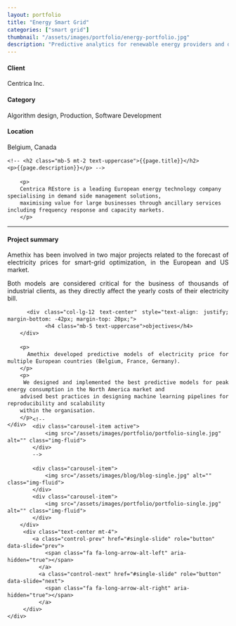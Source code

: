 ```yaml
---
layout: portfolio
title: "Energy Smart Grid"
categories: ["smart grid"]
thumbnail: "/assets/images/portfolio/energy-portfolio.jpg"
description: "Predictive analytics for renewable energy providers and dynamic grids"
---
```


<div class="row">
		<div class="col-lg-4 text-center">
			<h4 class="text-color font-weight-bold mb-2">Client</h4>
			<p>Centrica Inc.</p>
		</div>
		<div class="col-lg-4 text-center">
			<h4 class="text-color font-weight-bold mb-2">Category</h4>
			<p>Algorithm design, Production, Software Development</p>
		</div>
		<div class="col-lg-4 text-center">
			<h4 class="text-color font-weight-bold mb-2">Location</h4>
			<p>Belgium, Canada</p>
		</div>
</div>

<div class="col-lg-8 text-center">

	<!-- <h2 class="mb-5 mt-2 text-uppercase">{{page.title}}</h2>
	<p>{{page.description}}</p> -->

		<p>
		Centrica REstore is a leading European energy technology company specialising in demand side management solutions,
		maximising value for large businesses through ancillary services including frequency response and capacity markets.
		</p>


<hr class="my-5">

<div class="row">
	<div class="col-lg-12 mt-5" style="text-align: justify; margin-bottom: -42px; margin-top: 20px;">
			<div class="col-lg-12 text-center">
				<h4 class="mb-5 text-uppercase">Project summary </h4>
			</div>
		<p>
		Amethix has been involved in two major projects related to the forecast of electricity prices for smart-grid optimization,
		in the European and US market.
		</p>
		<p>
		Both models are considered critical for the business of thousands of industrial clients, as they directly affect the yearly costs of their electricity bill.
		</p>

		<div class="col-lg-12 text-center" style="text-align: justify; margin-bottom: -42px; margin-top: 20px;">
				<h4 class="mb-5 text-uppercase">objectives</h4>
		</div>

		<p>
		Amethix developed predictive models of electricity price for multiple European countries (Belgium, France, Germany).
		</p>
		<p>
		We designed and implemented the best predictive models for peak energy consumption in the North America market and
		advised best practices in designing machine learning pipelines for reproducibility and scalability
		within the organisation.
		</p>
	</div>
</div>

<!--
<div class="post-single-share py-4 mt-4 mb-5">
		<h6 class="text-white">Share This on</h6>
		<ul class="list-inline socials-links mb-0">
			<li class="list-inline-item">
				<a href="#" class="active"><i class="ti-facebook"></i></a>
			</li>
			<li class="list-inline-item">
				<a href="#"><i class="ti-twitter"></i></a>
			</li>
			<li class="list-inline-item">
				<a href="#"><i class="ti-vimeo"></i></a>
			</li>
			<li class="list-inline-item">
				<a href="#"><i class="ti-linkedin"></i></a>
			</li>
		</ul>
	</div>
</div>
-->

<div class="col-lg-12 mt-5">
	<div class="carousel slide" id="single-slide">
		<div class="carousel-inner">

			<!--
			<div class="carousel-item active">
				<img src="/assets/images/portfolio/portfolio-single.jpg" alt="" class="img-fluid">
			</div>
			-->

			<div class="carousel-item">
				<img src="/assets/images/blog/blog-single.jpg" alt="" class="img-fluid">
			</div>
			<div class="carousel-item">
				<img src="/assets/images/portfolio/portfolio-single.jpg" alt="" class="img-fluid">
			</div>
		</div>
		 <div class="text-center mt-4">
		 	<a class="control-prev" href="#single-slide" role="button" data-slide="prev">
			    <span class="fa fa-long-arrow-alt-left" aria-hidden="true"></span>
			  </a>
			  <a class="control-next" href="#single-slide" role="button" data-slide="next">
			    <span class="fa fa-long-arrow-alt-right" aria-hidden="true"></span>
			  </a>
		 </div>
	</div>
</div>


